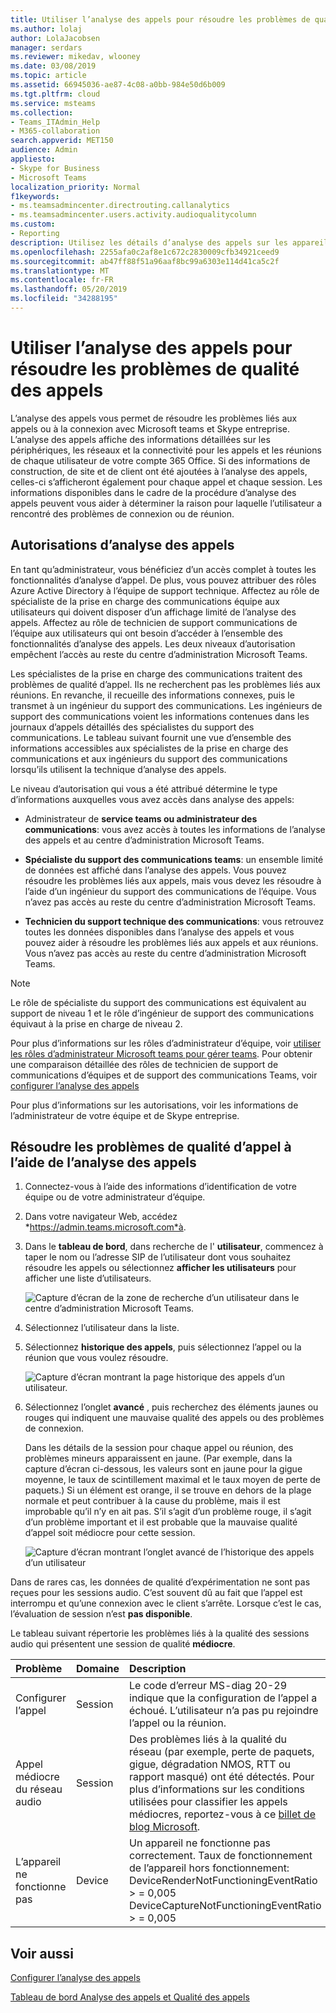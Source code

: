 ```yaml
---
title: Utiliser l’analyse des appels pour résoudre les problèmes de qualité des appels
ms.author: lolaj
author: LolaJacobsen
manager: serdars
ms.reviewer: mikedav, wlooney
ms.date: 03/08/2019
ms.topic: article
ms.assetid: 66945036-ae87-4c08-a0bb-984e50d6b009
ms.tgt.pltfrm: cloud
ms.service: msteams
ms.collection:
- Teams_ITAdmin_Help
- M365-collaboration
search.appverid: MET150
audience: Admin
appliesto:
- Skype for Business
- Microsoft Teams
localization_priority: Normal
f1keywords:
- ms.teamsadmincenter.directrouting.callanalytics
- ms.teamsadmincenter.users.activity.audioqualitycolumn
ms.custom:
- Reporting
description: Utilisez les détails d’analyse des appels sur les appareils, les réseaux et la connectivité pour résoudre les problèmes liés aux utilisateurs de Microsoft Teams, ainsi que les réunions et les appels Skype entreprise.
ms.openlocfilehash: 2255afa0c2af8e1c672c2830009cfb34921ceed9
ms.sourcegitcommit: ab47ff88f51a96aaf8bc99a6303e114d41ca5c2f
ms.translationtype: MT
ms.contentlocale: fr-FR
ms.lasthandoff: 05/20/2019
ms.locfileid: "34288195"
---
```

# <a name="use-call-analytics-to-troubleshoot-poor-call-quality"></a>Utiliser l’analyse des appels pour résoudre les problèmes de qualité des appels

L’analyse des appels vous permet de résoudre les problèmes liés aux appels ou à la connexion avec Microsoft teams et Skype entreprise. L’analyse des appels affiche des informations détaillées sur les périphériques, les réseaux et la connectivité pour les appels et les réunions de chaque utilisateur de votre compte 365 Office. Si des informations de construction, de site et de client ont été ajoutées à l’analyse des appels, celles-ci s’afficheront également pour chaque appel et chaque session. Les informations disponibles dans le cadre de la procédure d’analyse des appels peuvent vous aider à déterminer la raison pour laquelle l’utilisateur a rencontré des problèmes de connexion ou de réunion. 
  
## <a name="call-analytics-permissions"></a>Autorisations d’analyse des appels

En tant qu’administrateur, vous bénéficiez d’un accès complet à toutes les fonctionnalités d’analyse d’appel. De plus, vous pouvez attribuer des rôles Azure Active Directory à l’équipe de support technique. Affectez au rôle de spécialiste de la prise en charge des communications équipe aux utilisateurs qui doivent disposer d’un affichage limité de l’analyse des appels. Affectez au rôle de technicien de support communications de l’équipe aux utilisateurs qui ont besoin d’accéder à l’ensemble des fonctionnalités d’analyse des appels. Les deux niveaux d’autorisation empêchent l’accès au reste du centre d’administration Microsoft Teams.

Les spécialistes de la prise en charge des communications traitent des problèmes de qualité d’appel. Ils ne recherchent pas les problèmes liés aux réunions. En revanche, il recueille des informations connexes, puis le transmet à un ingénieur du support des communications. Les ingénieurs de support des communications voient les informations contenues dans les journaux d’appels détaillés des spécialistes du support des communications. Le tableau suivant fournit une vue d’ensemble des informations accessibles aux spécialistes de la prise en charge des communications et aux ingénieurs du support des communications lorsqu’ils utilisent la technique d’analyse des appels.

Le niveau d’autorisation qui vous a été attribué détermine le type d’informations auxquelles vous avez accès dans analyse des appels:
  
- Administrateur de **service teams ou administrateur des communications**: vous avez accès à toutes les informations de l’analyse des appels et au centre d’administration Microsoft Teams.
    
- **Spécialiste du support des communications teams**: un ensemble limité de données est affiché dans l’analyse des appels. Vous pouvez résoudre les problèmes liés aux appels, mais vous devez les résoudre à l’aide d’un ingénieur du support des communications de l’équipe. Vous n’avez pas accès au reste du centre d’administration Microsoft Teams.
    
- **Technicien du support technique des communications**: vous retrouvez toutes les données disponibles dans l’analyse des appels et vous pouvez aider à résoudre les problèmes liés aux appels et aux réunions. Vous n’avez pas accès au reste du centre d’administration Microsoft Teams.
    
> [!NOTE]
> Le rôle de spécialiste du support des communications est équivalent au support de niveau 1 et le rôle d’ingénieur de support des communications équivaut à la prise en charge de niveau 2.

Pour plus d’informations sur les rôles d’administrateur d’équipe, voir [utiliser les rôles d’administrateur Microsoft teams pour gérer teams](using-admin-roles.md). Pour obtenir une comparaison détaillée des rôles de technicien de support de communications d’équipes et de support des communications Teams, voir [configurer l’analyse des appels](set-up-call-analytics.md#set-call-analytics-permissions) 
  
Pour plus d’informations sur les autorisations, voir les informations de l’administrateur de votre équipe et de Skype entreprise.
  
## <a name="troubleshoot-call-quality-problems-using-call-analytics"></a>Résoudre les problèmes de qualité d’appel à l’aide de l’analyse des appels

1. Connectez-vous à l’aide des informations d’identification de votre équipe ou de votre administrateur d’équipe.

2. Dans votre navigateur Web, accédez *https://admin.teams.microsoft.com*à.
    
3. Dans le **tableau de bord**, dans recherche de l' **utilisateur**, commencez à taper le nom ou l’adresse SIP de l’utilisateur dont vous souhaitez résoudre les appels ou sélectionnez **afficher les utilisateurs** pour afficher une liste d’utilisateurs.
    
    ![Capture d’écran de la zone de recherche d’un utilisateur dans le centre d’administration Microsoft Teams.](media/use-call-analytics-to-troubleshoot-image-1.png)
  
4. Sélectionnez l’utilisateur dans la liste.

5. Sélectionnez **historique des appels**, puis sélectionnez l’appel ou la réunion que vous voulez résoudre.
    
    ![Capture d’écran montrant la page historique des appels d’un utilisateur.](media/use-call-analytics-to-troubleshoot-image-2.png)
  
6. Sélectionnez l’onglet **avancé** , puis recherchez des éléments jaunes ou rouges qui indiquent une mauvaise qualité des appels ou des problèmes de connexion.
    
    Dans les détails de la session pour chaque appel ou réunion, des problèmes mineurs apparaissent en jaune. (Par exemple, dans la capture d’écran ci-dessous, les valeurs sont en jaune pour la gigue moyenne, le taux de scintillement maximal et le taux moyen de perte de paquets.) Si un élément est orange, il se trouve en dehors de la plage normale et peut contribuer à la cause du problème, mais il est improbable qu’il n’y en ait pas. S’il s’agit d’un problème rouge, il s’agit d’un problème important et il est probable que la mauvaise qualité d’appel soit médiocre pour cette session. 
    
    ![Capture d’écran montrant l’onglet avancé de l’historique des appels d’un utilisateur ](media/use-call-analytics-to-troubleshoot-image-3.png)
  
Dans de rares cas, les données de qualité d’expérimentation ne sont pas reçues pour les sessions audio. C’est souvent dû au fait que l’appel est interrompu et qu’une connexion avec le client s’arrête. Lorsque c’est le cas, l’évaluation de session n’est **pas disponible**.
  
Le tableau suivant répertorie les problèmes liés à la qualité des sessions audio qui présentent une session de qualité **médiocre**.
  
|**Problème**|**Domaine**|**Description**|
|:-----|:-----|:-----|
|Configurer l’appel  <br/> |Session  <br/> |Le code d’erreur MS-diag 20-29 indique que la configuration de l’appel a échoué. L’utilisateur n’a pas pu rejoindre l’appel ou la réunion.  <br/> |
|Appel médiocre du réseau audio  <br/> |Session  <br/> |Des problèmes liés à la qualité du réseau (par exemple, perte de paquets, gigue, dégradation NMOS, RTT ou rapport masqué) ont été détectés. Pour plus d’informations sur les conditions utilisées pour classifier les appels médiocres, reportez-vous à ce [billet de blog Microsoft](https://go.microsoft.com/fwlink/p/?linkid=852133).  <br/> |
|L’appareil ne fonctionne pas  <br/> |Device  <br/> | Un appareil ne fonctionne pas correctement. Taux de fonctionnement de l’appareil hors fonctionnement: <br/>  DeviceRenderNotFunctioningEventRatio > = 0,005 <br/>  DeviceCaptureNotFunctioningEventRatio > = 0,005 <br/> |
   
## <a name="related-topics"></a>Voir aussi
[Configurer l’analyse des appels](set-up-call-analytics.md)

[Tableau de bord Analyse des appels et Qualité des appels](difference-between-call-analytics-and-call-quality-dashboard.md)

  
 
